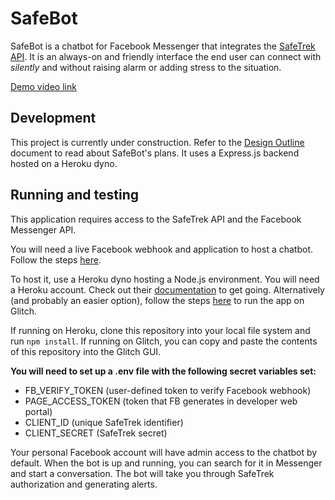 # SafeBot

SafeBot is a chatbot for Facebook Messenger that integrates the [SafeTrek API](https://developers.safetrek.io/). It is an always-on and friendly interface the end user can connect with *silently* and without raising alarm or adding stress to the situation.

[Demo video link](https://drive.google.com/file/d/1umafmm1yuSa-6hvK2nZqrBQdNlPnlpnQ/view?usp=sharing)

## Development

This project is currently under construction. Refer to the [Design Outline](docs/design-outline.md) document to read about SafeBot's plans. It uses a Express.js backend hosted on a Heroku dyno.

## Running and testing

This application requires access to the SafeTrek API and the Facebook Messenger API.

You will need a live Facebook webhook and application to host a chatbot. Follow the steps [here](https://developers.facebook.com/docs/messenger-platform/getting-started/webhook-setup).

To host it, use a Heroku dyno hosting a Node.js environment. You will need a Heroku account. Check out their [documentation](https://devcenter.heroku.com/articles/getting-started-with-nodejs#introduction) to get going.
Alternatively (and probably an easier option), follow the steps [here](https://developers.facebook.com/docs/messenger-platform/getting-started/quick-start) to run the app on Glitch.

If running on Heroku, clone this repository into your local file system and run `npm install`.
If running on Glitch, you can copy and paste the contents of this repository into the Glitch GUI.

**You will need to set up a .env file with the following secret variables set:**
- FB_VERIFY_TOKEN (user-defined token to verify Facebook webhook)
- PAGE_ACCESS_TOKEN (token that FB generates in developer web portal)
- CLIENT_ID (unique SafeTrek identifier)
- CLIENT_SECRET (SafeTrek secret)

Your personal Facebook account will have admin access to the chatbot by default. When the bot is up and running, you can search for it in Messenger and start a conversation. The bot will take you through SafeTrek authorization and generating alerts.

